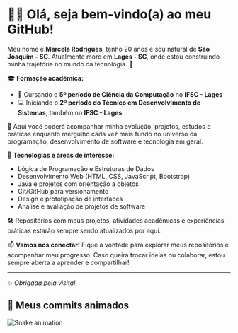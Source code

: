 # 👩‍💻 Olá, seja bem-vindo(a) ao meu GitHub!

Meu nome é **Marcela Rodrigues**, tenho 20 anos e sou natural de **São Joaquim - SC**. Atualmente moro em **Lages - SC**, onde estou construindo minha trajetória no mundo da tecnologia. 🌱

🎓 **Formação acadêmica:**
- 📘 Cursando o **5º período de Ciência da Computação** no **IFSC - Lages**
- 💻 Iniciando o **2º período do Técnico em Desenvolvimento de Sistemas**, também no **IFSC - Lages**

🚀 Aqui você poderá acompanhar minha evolução, projetos, estudos e práticas enquanto mergulho cada vez mais fundo no universo da programação, desenvolvimento de software e tecnologia em geral.

🔧 **Tecnologias e áreas de interesse:**
- Lógica de Programação e Estruturas de Dados
- Desenvolvimento Web (HTML, CSS, JavaScript, Bootstrap)
- Java e projetos com orientação a objetos
- Git/GitHub para versionamento
- Design e prototipação de interfaces
- Análise e avaliação de projetos de software

🛠️ Repositórios com meus projetos, atividades acadêmicas e experiências práticas estarão sempre sendo atualizados por aqui.

📫 **Vamos nos conectar!**
Fique à vontade para explorar meus repositórios e acompanhar meu progresso. Caso queira trocar ideias ou colaborar, estou sempre aberta a aprender e compartilhar!

---

✨ *Obrigada pela visita!*  

## 🐍 Meus commits animados

![Snake animation](https://github.com/mdrmarcela/mdrmarcela/blob/output/github-contribution-grid-snake.svg)


  
